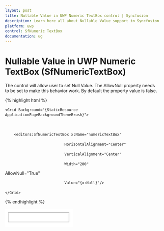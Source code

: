 ```yaml
---
layout: post
title: Nullable Value in UWP Numeric TextBox control | Syncfusion
description: Learn here all about Nullable Value support in Syncfusion UWP Numeric TextBox (SfNumericTextBox) control and more.
platform: uwp
control: SfNumeric TextBox
documentation: ug
---
```


# Nullable Value in UWP Numeric TextBox (SfNumericTextBox)

The control will allow user to set Null Value. The AllowNull property needs to be set to make this behavior work. By default the property value is false.

{% highlight html %}

<Page xmlns:editors="using:Syncfusion.UI.Xaml.Controls.Input">



    <Grid Background="{StaticResource ApplicationPageBackgroundThemeBrush}">



        <editors:SfNumericTextBox x:Name="numericTextBox"

                               HorizontalAlignment="Center"

                               VerticalAlignment="Center"

                               Width="200" 

AllowNull="True"

                               Value="{x:Null}"/>

    </Grid>

</Page>

{% endhighlight %}

![Nullable NumericTextBox view](Concepts_images/Concepts_img6.png)
